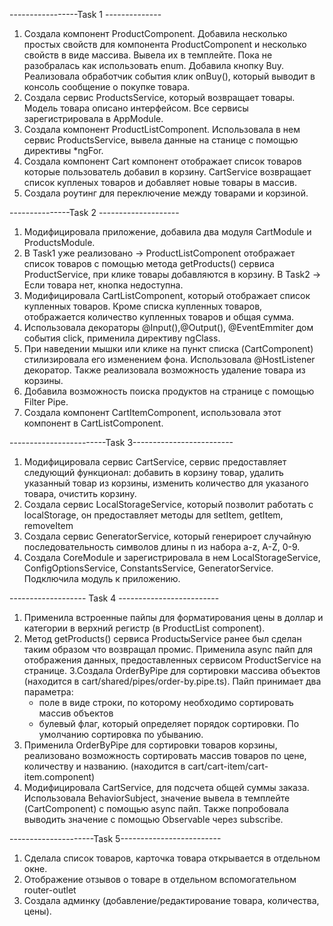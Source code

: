 -----------------Task 1 --------------
1. Создала компонент ProductComponent. Добавила несколько простых свойств для компонента ProductComponent и несколько свойств в виде массива. Вывела их в темплейте.
Пока не разобралась как использовать enum. 
Добавила кнопку Buy. Реализовала обработчик события клик onBuy(), который выводит в консоль сообщение о покупке товара.
2. Создала сервис ProductsService, который возвращает товары. Модель товара описано интерфейсом. Все сервисы зарегистрировала в AppModule. 
3.  Создала компонент ProductListComponent. Использовала в нем сервис ProductsService, вывела данные на станице c помощью директивы *ngFor.
4. Создала компонент Cart компонент отображает список товаров которые пользователь добавил в корзину. 
   CartService возвращает список купленых товаров и добавляет новые товары в массив. 
5. Создала роутинг для переключение между товарами и корзиной.

---------------Task 2 --------------------
1. Модифицировала приложение, добавила два модуля CartModule и ProductsModule.
2. В Task1 уже реализовано -> ProductListComponent отображает список товаров с помощью метода getProducts() сервиса ProductService, при клике товары добавляются в корзину.
 В Task2 -> Если товара нет, кнопка недоступна.
3. Модифицировала CartListComponent, который отображает список купленных товаров. Кроме списка купленных товаров, отображается количество купленных товаров и общая сумма.
4. Использовала декораторы @Input(),@Output(), @EventEmmiter дом события click, применила директиву ngClass.
5. При наведении мышки или клике на пункт списка (CartComponent) стилизировала его изменением фона. Использовала @HostListener декоратор.
Также реализовала возможность удаление товара из корзины.
6. Добавила возможность поиска продуктов на странице с помощью Filter Pipe.
7. Создала компонент СartItemComponent, использовала этот компонент в CartListComponent. 

------------------------Task 3-------------------------
1. Модифицировала сервис CartService, сервис предоставляет следующий функционал: добавить в корзину товар, удалить указанный товар из корзины,
 изменить количество для указаного товара, очистить корзину.
2. Создала сервис LocalStorageService, который позволит работать с localStorage, он предоставляет методы для setItem, getItem, removeItem
3. Создала сервис GeneratorService, который генерироет случайную последовательность символов длины n из набора a-z, A-Z, 0-9.
4. Создала CoreModule и зарегистрировала в нем LocalStorageService, ConfigOptionsService, ConstantsService, GeneratorService. Подключила модуль к приложению. 

------------------- Task 4 -------------------------
1. Применила встроенные пайпы для форматирования цены в доллар и категории в верхний регистр (в ProductList component).
2. Метод getProducts() сервиса ProductыService ранее был сделан таким образом что возвращал промис. 
Применила async пайп для отображения данных, предоставленных сервисом ProductService на странице.
3.Создала OrderByPipe для сортировки массива объектов (находится в сart/shared/pipes/order-by.pipe.ts).
Пайп принимает два параметра: 
   - поле в виде строки, по которому необходимо сортировать массив объектов
   - булевый флаг, который определяет порядок сортировки. По умолчанию сортировка по убыванию.
4. Применила OrderByPipe для сортировки товаров корзины, реализовано возможность сортировать массив товаров по цене, количеству и названию. (находится в cart/cart-item/cart-item.component)
5. Модифицировала CartService, для подсчета общей суммы заказа. Использовала BehaviorSubject, значение вывела в темплейте (CartComponent) с помощью async пайп. 
Также попробовала выводить значение с помощью Observable через subscribe. 

---------------------Task 5-------------------------
1. Сделала список товаров, карточка товара открывается в отдельном окне. 
2. Отображение отзывов о товаре в отдельном вспомогательном router-outlet
3. Создала админку (добавление/редактирование товара, количества, цены).



